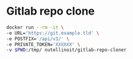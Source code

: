 # Gitlab repo clone

```bash
docker run --rm -it \
-e URL='https://git.example.tld' \
-e POSTFIX='/api/v3/' \
-e PRIVATE_TOKEN='XXXXXX' \
-v $PWD:/tmp/ nutellinoit/gitlab-repo-cloner
```